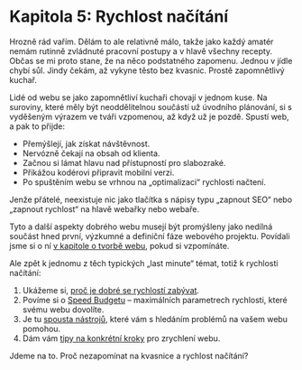 # Kapitola 5: Rychlost načítání

Hrozně rád vařím. Dělám to ale relativně málo, takže jako každý amatér nemám rutinně zvládnuté pracovní postupy a v hlavě všechny recepty. Občas se mi proto stane, že na něco podstatného zapomenu. Jednou v jídle chybí sůl. Jindy čekám, až vykyne těsto bez kvasnic. Prostě zapomnětlivý kuchař.

Lidé od webu se jako zapomnětliví kuchaři chovají v jednom kuse. Na suroviny, které měly být neoddělitelnou součástí už úvodního plánování, si s vyděšeným výrazem ve tváři vzpomenou, až když už je pozdě. Spustí web, a pak to přijde:

- Přemýšlejí, jak získat návštěvnost.
- Nervózně čekají na obsah od klienta.
- Začnou si lámat hlavu nad přístupností pro slabozraké.
- Přikážou kodérovi připravit mobilní verzi.
- Po spuštěním webu se vrhnou na „optimalizaci“ rychlosti načtení.

Jenže přátelé, neexistuje nic jako tlačítka s nápisy typu „zapnout SEO“ nebo „zapnout rychlost“ na hlavě webařky nebo webaře.

Tyto a další aspekty dobrého webu musejí být promýšleny jako nedílná součást hned první, výzkumné a definiční fáze webového projektu. Povídali jsme si o ní [v kapitole o tvorbě webu](zaklady-procesu.md), pokud si vzpomínáte.

Ale zpět k jednomu z těch typických „last minute“ témat, totiž k rychlosti načítání:

1. Ukážeme si, [proč je dobré se rychlostí zabývat](rychlost-nacitani-proc.md).
2. Povíme si o [Speed Budgetu](speed-budget.md) – maximálních parametrech rychlosti, které svému webu dovolíte.
3. Je tu [spousta nástrojů](rychlost-nastroje.md), které vám s hledáním problémů na vašem webu pomohou. 
4. Dám vám [tipy na konkrétní kroky](rychlost-nacitani-pravidla.md) pro zrychlení webu.

Jdeme na to. Proč nezapomínat na kvasnice a rychlost načítání?
